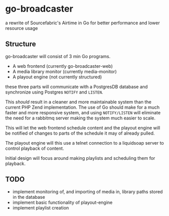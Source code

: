 # go-broadcaster
a rewrite of Sourcefabric's Airtime in Go for better performance and lower resource usage

## Structure

go-broadcaster will consist of 3 min Go programs.

* A web frontend (currently go-broadcaster-web)
* A media library monitor (currently media-monitor)
* A playout engine (not currently structured)

these three parts will communicate with a PostgresDB database and synchronize using
Postgres `NOTIFY` and `LISTEN`.

This *should* result in a cleaner and more maintainable system than the current PHP Zend implementation. The use of Go should make for a much faster and more responsive system, and using `NOTIFY/LISTEN` will eliminate the need for a rabbitmq server making the system much easier to scale.

This will let the web frontend schedule content and the playout engine will be notified of changes to parts of the schedule it may of already pulled.

The playout engine will this use a telnet connection to a liquidsoap server to control playback of content.

Initial design will focus around making playlists and scheduling them for playback.

## TODO
  * implement monitoring of, and importing of media in, library paths stored in the database
  * implement basic functionality of playout-engine
  * implement playlist creation
